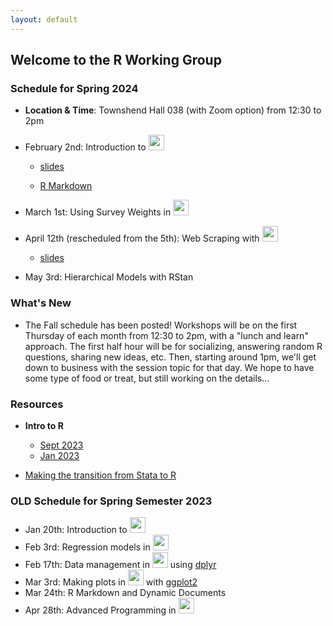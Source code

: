 ```yaml
---
layout: default
---
```


## Welcome to the R Working Group


### **Schedule for Spring 2024**

* **Location & Time**: Townshend Hall 038 (with Zoom option) from 12:30 to 2pm

* February 2nd: Introduction to <img src="https://www.r-project.org/logo/Rlogo.png" width="25">

  + [slides](intro_r/2023_09/intro_r.html)

  + [R Markdown](intro_r/2023_09/intro_r.Rmd)

* March 1st: Using Survey Weights in <img src="https://www.r-project.org/logo/Rlogo.png" width="25">

* April 12th (rescheduled from the 5th): Web Scraping with <img src="https://www.r-project.org/logo/Rlogo.png" width="25">
  + [slides](web_scraping/slides_webscraping.html)

* May 3rd: Hierarchical Models with RStan


### **What's New**

* The Fall schedule has been posted!  Workshops will be on the first Thursday of each month
  from 12:30 to 2pm, with a "lunch and learn" approach.  The first half hour will be for
  socializing, answering random R questions, sharing new ideas, etc.  Then, starting around 1pm,
  we'll get down to business with the session topic for that day.  We hope to have some type
  of food or treat, but still working on the details...

### **Resources**

* **Intro to R**

  + [Sept 2023](intro_r/2023_09/intro_r.html)
  + [Jan 2023](intro_r/2023_01/intro_r.html)

* [Making the transition from Stata to R](transition2R/transition2R.html)


### **OLD Schedule for Spring Semester 2023**


* Jan 20th: Introduction to <img src="https://www.r-project.org/logo/Rlogo.png" width="25">
* Feb 3rd: Regression models in <img src="https://www.r-project.org/logo/Rlogo.png" width="25">
* Feb 17th: Data management in <img src="https://www.r-project.org/logo/Rlogo.png" width="25"> using [dplyr](https://dplyr.tidyverse.org/)
* Mar 3rd: Making plots in <img src="https://www.r-project.org/logo/Rlogo.png" width="25"> with [ggplot2](https://ggplot2.tidyverse.org/)
* Mar 24th: R Markdown and Dynamic Documents
* Apr 28th: Advanced Programming in <img src="https://www.r-project.org/logo/Rlogo.png" width="25">
